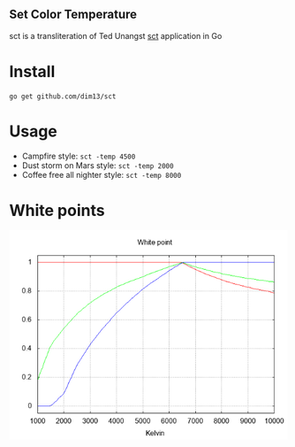 Set Color Temperature
---------------------

sct is a transliteration of Ted Unangst
[sct](http://www.tedunangst.com/flak/post/sct-set-color-temperature)
application in Go

Install
=======

    go get github.com/dim13/sct

Usage
=====

* Campfire style: `sct -temp 4500`
* Dust storm on Mars style: `sct -temp 2000`
* Coffee free all nighter style: `sct -temp 8000`

White points
============

![white points](doc/wp.png)
